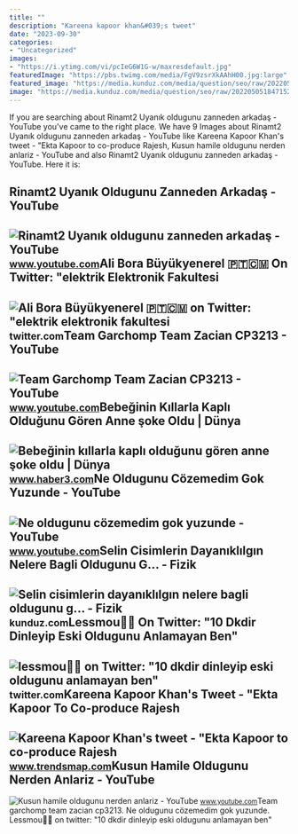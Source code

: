 ```yaml
---
title: ""
description: "Kareena kapoor khan&#039;s tweet"
date: "2023-09-30"
categories:
- "Uncategorized"
images:
- "https://i.ytimg.com/vi/pcIeG6W1G-w/maxresdefault.jpg"
featuredImage: "https://pbs.twimg.com/media/FgV9zsrXkAAhH00.jpg:large"
featured_image: "https://media.kunduz.com/media/question/seo/raw/20220505184715274464-1754293.jpg?h=512"
image: "https://media.kunduz.com/media/question/seo/raw/20220505184715274464-1754293.jpg?h=512"
---
```


If you are searching about Rinamt2 Uyanık oldugunu zanneden arkadaş - YouTube you've came to the right place. We have 9 Images about Rinamt2 Uyanık oldugunu zanneden arkadaş - YouTube like Kareena Kapoor Khan's tweet - "Ekta Kapoor to co-produce Rajesh, Kusun hamile oldugunu nerden anlariz - YouTube and also Rinamt2 Uyanık oldugunu zanneden arkadaş - YouTube. Here it is:

Rinamt2 Uyanık Oldugunu Zanneden Arkadaş - YouTube
--------------------------------------------------

 ![Rinamt2 Uyanık oldugunu zanneden arkadaş - YouTube](https://i.ytimg.com/vi/pcIeG6W1G-w/maxresdefault.jpg) <small>www.youtube.com</small>Ali Bora Büyükyenerel 🇵🇹🇨🇲 On Twitter: "elektrik Elektronik Fakultesi
---------------------------------------------------------------------

 ![Ali Bora Büyükyenerel 🇵🇹🇨🇲 on Twitter: "elektrik elektronik fakultesi](https://pbs.twimg.com/media/FgV9zsrXkAAhH00.jpg:large) <small>twitter.com</small>Team Garchomp Team Zacian CP3213 - YouTube
------------------------------------------

 ![Team Garchomp Team Zacian CP3213 - YouTube](https://i.ytimg.com/vi/HYLCwcE-Dgc/maxres2.jpg?sqp=-oaymwEoCIAKENAF8quKqQMcGADwAQH4AYwCgALgA4oCDAgAEAEYRSBHKGUwDw==&rs=AOn4CLC_ulBvmvqa2cf2uT56Qfk3FCYaDA) <small>www.youtube.com</small>Bebeğinin Kıllarla Kaplı Olduğunu Gören Anne şoke Oldu | Dünya
--------------------------------------------------------------

 ![Bebeğinin kıllarla kaplı olduğunu gören anne şoke oldu | Dünya](https://i.haber3.com/storage/files/images/2021/12/03/bebeginin-killarla-kapli-oldugunu-g-PlOw.jpg) <small>www.haber3.com</small>Ne Oldugunu Cözemedim Gok Yuzunde - YouTube
-------------------------------------------

 ![Ne oldugunu cözemedim gok yuzunde - YouTube](https://i.ytimg.com/vi/g-xSWoQel1Y/maxresdefault.jpg) <small>www.youtube.com</small>Selin Cisimlerin Dayanıklılgın Nelere Bagli Oldugunu G... - Fizik
-----------------------------------------------------------------

 ![Selin cisimlerin dayanıklılgın nelere bagli oldugunu g... - Fizik](https://media.kunduz.com/media/question/seo/raw/20220505184715274464-1754293.jpg?h=512) <small>kunduz.com</small>Lessmou🫶🏻 On Twitter: "10 Dkdir Dinleyip Eski Oldugunu Anlamayan Ben"
---------------------------------------------------------------------

 ![lessmou🫶🏻 on Twitter: "10 dkdir dinleyip eski oldugunu anlamayan ben"](https://pbs.twimg.com/media/FwrDRCDXoAAb3g9.jpg) <small>twitter.com</small>Kareena Kapoor Khan's Tweet - "Ekta Kapoor To Co-produce Rajesh
---------------------------------------------------------------

 ![Kareena Kapoor Khan's tweet - "Ekta Kapoor to co-produce Rajesh](https://pbs.twimg.com/media/Fcyada8X0AANSFu.jpg) <small>www.trendsmap.com</small>Kusun Hamile Oldugunu Nerden Anlariz - YouTube
----------------------------------------------

 ![Kusun hamile oldugunu nerden anlariz - YouTube](https://i.ytimg.com/vi/0tTmcbQeyeU/maxresdefault.jpg) <small>www.youtube.com</small>Team garchomp team zacian cp3213. Ne oldugunu cözemedim gok yuzunde. Lessmou🫶🏻 on twitter: "10 dkdir dinleyip eski oldugunu anlamayan ben"
